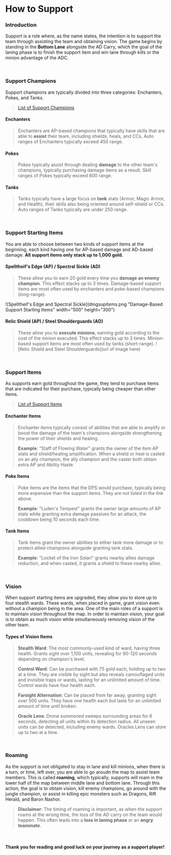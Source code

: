 # How to Support

### Introduction
Support is a role where, as the name states, the intention is to support the team through assisting the team and obtaining vision. The game begins by standing in the **Bottom Lane** alongside the AD Carry, which the goal of the laning phase is to finish the support item and win lane through kills or the minion advantage of the ADC.

<p>&nbsp;  </p>

### Support Champions
Support champions are typically divided into three categories: Enchanters, Pokes, and Tanks.
> [List of Support Champions](https://leagueoflegends.fandom.com/wiki/Category:Support_champion)

#### Enchanters
> Enchanters are AP-based champions that typically have skills that are able to **assist** their team, including shields, heals, and CCs. Auto ranges of Enchanters typically exceed 450 range.

#### Pokes
> Pokes typically assist through dealing **damage** to the other team's champions, typically purchasing damage items as a result. Skill ranges of Pokes typically exceed 800 range.

#### Tanks
> Tanks typically have a large focus on **tank** stats (Armor, Magic Armor, and Health), their skills also being oriented around self-shield or CCs. Auto ranges of Tanks typically are under 250 range.

 <p>&nbsp;  </p>
 
### Support Starting Items
You are able to choose between two kinds of support items at the beginning, each kind having one for AP-based damage and AD-based damage. **All support items only stack up to 1,000 gold.**

#### Spelltheif's Edge (AP) / Spectral Sickle (AD)
> These allow you to earn 20 gold every time you **damage an enemy champion**. This effect stacks up to 3 times.
> Damage-based support items are most often used by enchanters and poke-based champions (long-range).

![Spelltheif's Edge and Spectral Sickle](dmgsupitems.png "Damage-Based Support Starting Items" width="500" height="300")

#### Relic Shield (AP) / Steel Shoulderguards (AD)
> These allow you to **execute minions**, earning gold according to the cost of the minion executed. This effect stacks up to 3 times.
> Minion-based support items are most often used by tanks (short-range).
![Relic Shield and Steel Shoulderguards](url of image here)

<p>&nbsp;  </p>
 
### Support Items
As supports earn gold throughout the game, they tend to purchase items that are indicated for their purchase, typically being cheaper than other items.
> [List of Support Items](https://leagueoflegends.fandom.com/wiki/Category:Support_items)

#### Enchanter Items
> Enchanter items typically consist of abilities that are able to amplify or boost the damage of the team's champions alongside strengthening the power of their shields and healing.
> 
> **Example**: "Staff of Flowing Water" grants the owner of the item AP stats and shield/healing amplification. When a shield or heal is casted on an ally champion, the ally champion and the caster both obtain extra AP and Ability Haste.

#### Poke Items
> Poke items are  the items that the DPS would purchase, typically being more expensive than the support items. They are not listed in the link above.
>
> **Example**: "Luden's Tempest" grants the owner large amounts of AP stats while granting extra damage passives for an attack, the cooldown being 10 seconds each time.

#### Tank Items
> Tank items grant the owner abilities to either tank more damage or to protect allied champions alongside granting tank stats.
>
> **Example**: "Locket of the Iron Solari" grants nearby allies damage reduction, and when casted, it grants a shield to these nearby allies.

<p>&nbsp;  </p>

### Vision
When support starting items are upgraded, they allow you to store up to four stealth wards. These wards, when placed in game, grant vision even without a champion being in the area. One of the main roles of a support is to maintain vision throughout the map.
In order to maintain vision, your goal is to obtain as much vision while simultaneously removing vision of the other team.

#### Types of Vision Items
> **Stealth Ward**: The most commonly-used kind of ward, having three health. Grants sight over 1,100 units, revealing for 90-120 seconds depending on champion's level.
> 
> **Control Ward**: Can be purchased with 75 gold each, holding up to two at a time. They are visible by sight but also reveals camouflaged units and invisible traps or wards, lasting for an unlimited amount of time. Control wards have four health each.
> 
> **Farsight Alternation**: Can be placed from far away, granting sight over 500 units. They have one health each but lasts for an unlimited amount of time until broken.
> 
> **Oracle Lens**: Drone summoned sweeps surrounding areas for 6 seconds, detecting all units within its detection radius. All unseen units can be detected, including enemy wards. Oracles Lens can store up to two at a time.

<p>&nbsp;  </p>

### Roaming
As the support is not obligated to stay in lane and kill minions, when there is a turn, or time, left over, you are able to go aroudn the map to assist team members. This is called **roaming**, which typically, supports will roam in the lower half of the map between middle lane and bottom lane. Through this action, the goal is to obtain vision, kill enemy champions, go around with the jungle champion, or assist in killing epic monsters such as Dragons, Rift Herald, and Baron Nashor.
> **Disclaimer**: The timing of roaming is important, as when the support roams at the wrong time, the loss of the AD carry on the team would happen. This often leads into a **loss in laning phase** or an **angry teammate**.

<p>&nbsp;  </p>

#### Thank you for reading and good luck on your journey as a support player!
